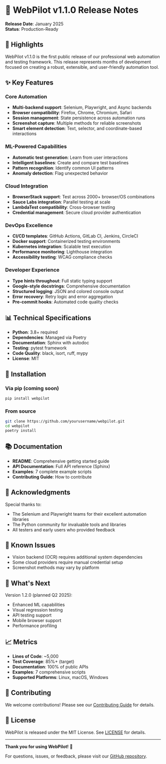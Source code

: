 # 🚀 WebPilot v1.1.0 Release Notes

**Release Date**: January 2025  
**Status**: Production-Ready

## 🎉 Highlights

WebPilot v1.1.0 is the first public release of our professional web automation and testing framework. This release represents months of development focused on creating a robust, extensible, and user-friendly automation tool.

## ✨ Key Features

### Core Automation
- **Multi-backend support**: Selenium, Playwright, and Async backends
- **Browser compatibility**: Firefox, Chrome, Chromium, Safari
- **Session management**: State persistence across automation runs
- **Screenshot capture**: Multiple methods for reliable screenshots
- **Smart element detection**: Text, selector, and coordinate-based interactions

### ML-Powered Capabilities
- **Automatic test generation**: Learn from user interactions
- **Intelligent baselines**: Create and compare test baselines
- **Pattern recognition**: Identify common UI patterns
- **Anomaly detection**: Flag unexpected behavior

### Cloud Integration
- **BrowserStack support**: Test across 2000+ browser/OS combinations
- **Sauce Labs integration**: Parallel testing at scale
- **LambdaTest compatibility**: Cross-browser testing
- **Credential management**: Secure cloud provider authentication

### DevOps Excellence
- **CI/CD templates**: GitHub Actions, GitLab CI, Jenkins, CircleCI
- **Docker support**: Containerized testing environments
- **Kubernetes integration**: Scalable test execution
- **Performance monitoring**: Lighthouse integration
- **Accessibility testing**: WCAG compliance checks

### Developer Experience
- **Type hints throughout**: Full static typing support
- **Google-style docstrings**: Comprehensive documentation
- **Structured logging**: JSON and colored console output
- **Error recovery**: Retry logic and error aggregation
- **Pre-commit hooks**: Automated code quality checks

## 📊 Technical Specifications

- **Python**: 3.8+ required
- **Dependencies**: Managed via Poetry
- **Documentation**: Sphinx with autodoc
- **Testing**: pytest framework
- **Code Quality**: black, isort, ruff, mypy
- **License**: MIT

## 🔧 Installation

### Via pip (coming soon)
```bash
pip install webpilot
```

### From source
```bash
git clone https://github.com/yourusername/webpilot.git
cd webpilot
poetry install
```

## 📚 Documentation

- **README**: Comprehensive getting started guide
- **API Documentation**: Full API reference (Sphinx)
- **Examples**: 7 complete example scripts
- **Contributing Guide**: How to contribute

## 🙏 Acknowledgments

Special thanks to:
- The Selenium and Playwright teams for their excellent automation libraries
- The Python community for invaluable tools and libraries
- All testers and early users who provided feedback

## 🐛 Known Issues

- Vision backend (OCR) requires additional system dependencies
- Some cloud providers require manual credential setup
- Screenshot methods may vary by platform

## 🚀 What's Next

Version 1.2.0 (planned Q2 2025):
- Enhanced ML capabilities
- Visual regression testing
- API testing support
- Mobile browser support
- Performance profiling

## 📈 Metrics

- **Lines of Code**: ~5,000
- **Test Coverage**: 85%+ (target)
- **Documentation**: 100% of public APIs
- **Examples**: 7 comprehensive scripts
- **Supported Platforms**: Linux, macOS, Windows

## 🤝 Contributing

We welcome contributions! Please see our [Contributing Guide](CONTRIBUTING.md) for details.

## 📝 License

WebPilot is released under the MIT License. See [LICENSE](LICENSE) for details.

---

**Thank you for using WebPilot!** 🎉

For questions, issues, or feedback, please visit our [GitHub repository](https://github.com/yourusername/webpilot).